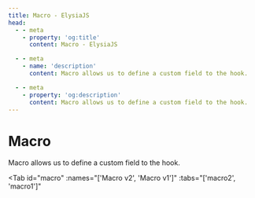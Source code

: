 ```yaml
---
title: Macro - ElysiaJS
head:
  - - meta
    - property: 'og:title'
      content: Macro - ElysiaJS

  - - meta
    - name: 'description'
      content: Macro allows us to define a custom field to the hook.

  - - meta
    - property: 'og:description'
      content: Macro allows us to define a custom field to the hook.
---
```


# Macro

<script setup>
import Tab from '../../components/fern/tab.vue'
</script>

Macro allows us to define a custom field to the hook.

<Tab
	id="macro"
	:names="['Macro v2', 'Macro v1']"
	:tabs="['macro2', 'macro1']"
>

<template v-slot:macro1>

Macro v1 use functional callback with event listener function.

**Elysia.macro** allows us to compose custom heavy logic into a simple configuration available in hook, and **guard** with full type safety.

```typescript twoslash
import { Elysia } from 'elysia'

const plugin = new Elysia({ name: 'plugin' })
    .macro(({ onBeforeHandle }) => ({
        hi(word: string) {
            onBeforeHandle(() => {
                console.log(word)
            })
        }
    }))

const app = new Elysia()
    .use(plugin)
    .get('/', () => 'hi', {
        hi: 'Elysia'
    })
```

Accessing the path should log **"Elysia"** as the results.

### API

**macro** should return an object, each key is reflected to the hook, and the provided value inside the hook will be sent back as the first parameter.

In previous example, we create **hi** accepting a **string**.

We then assigned **hi** to **"Elysia"**, the value was then sent back to the **hi** function, and then the function added a new event to **beforeHandle** stack.

Which is an equivalent of pushing function to **beforeHandle** as the following:

```typescript
import { Elysia } from 'elysia'

const app = new Elysia()
    .get('/', () => 'hi', {
        beforeHandle() {
            console.log('Elysia')
        }
    })
```

**macro** shine when a logic is more complex than accepting a new function, for example creating an authorization layer for each route.

```typescript twoslash
// @filename: auth.ts
import { Elysia } from 'elysia'

export const auth = new Elysia()
    .macro(() => {
        return {
            isAuth(isAuth: boolean) {},
            role(role: 'user' | 'admin') {},
        }
    })

// @filename: index.ts
// ---cut---
import { Elysia } from 'elysia'
import { auth } from './auth'

const app = new Elysia()
    .use(auth)
    .get('/', () => 'hi', {
        isAuth: true,
        role: 'admin'
    })
```

The field can accept anything ranging from string to function, allowing us to create a custom life cycle event.

**macro** will be executed in order from top-to-bottom according to definition in hook, ensure that the stack should be handle in correct order.

### Parameters

**Elysia.macro** parameters to interact with the life cycle event as the following:

-   onParse
-   onTransform
-   onBeforeHandle
-   onAfterHandle
-   onError
-   onResponse
-   events - Life cycle store
    -   global: Life cycle of a global stack
    -   local: Life cycle of an inline hook (route)

Parameters start with **on** is a function to appends function into a life cycle stack.

While **events** is an actual stack that stores an order of the life-cycle event. You may mutate the stack directly or using the helper function provided by Elysia.

### Options

The life cycle function of an extension API accepts additional **options** to ensure control over life cycle events.

-   **options** (optional) - determine which stack
-   **function** - function to execute on the event

```typescript
import { Elysia } from 'elysia'

const plugin = new Elysia({ name: 'plugin' })
    .macro(({ onBeforeHandle }) => {
        return {
            hi(word: string) {
                onBeforeHandle(
                    { insert: 'before' }, // [!code ++]
                    () => {
                        console.log(word)
                    }
                )
            }
        }
    })
```

**Options** may accept the following parameter:

-   **insert**
    -   Where should the function be added
    -   value: **'before' | 'after'**
    -   @default: **'after'**
-   **stack**
    -   Determine which type of stack should be added
    -   value: **'global' | 'local'**
    -   @default: **'local'**

</template>

<template v-slot:macro2>

Macro v2 use an object syntax with return lifecycle like inline hook.

**Elysia.macro** allows us to compose custom heavy logic into a simple configuration available in hook, and **guard** with full type safety.

```typescript twoslash
import { Elysia } from 'elysia'

const plugin = new Elysia({ name: 'plugin' })
    .macro({
        hi(word: string) {
            return {
	            beforeHandle() {
	                console.log(word)
	            }
            }
        }
    })

const app = new Elysia()
    .use(plugin)
    .get('/', () => 'hi', {
        hi: 'Elysia'
    })
```

Accessing the path should log **"Elysia"** as the results.

### API

**macro** has the same API as hook.

In previous example, we create a **hi** macro accepting a **string**.

We then assigned **hi** to **"Elysia"**, the value was then sent back to the **hi** function, and then the function added a new event to **beforeHandle** stack.

Which is an equivalent of pushing function to **beforeHandle** as the following:

```typescript
import { Elysia } from 'elysia'

const app = new Elysia()
    .get('/', () => 'hi', {
        beforeHandle() {
            console.log('Elysia')
        }
    })
```

**macro** shine when a logic is more complex than accepting a new function, for example creating an authorization layer for each route.

```typescript twoslash
// @filename: auth.ts
import { Elysia } from 'elysia'

export const auth = new Elysia()
    .macro({
        isAuth(isAuth: boolean) {
           	return {
          		resolve() {
         			return {
            			user: 'saltyaom'
            		}
          		}
           	}
        },
        role(role: 'admin' | 'user') {
        	return {}
        }
    })

// @filename: index.ts
// ---cut---
import { Elysia } from 'elysia'
import { auth } from './auth'

const app = new Elysia()
    .use(auth)
    .get('/', ({ user }) => user, {
                          // ^?
        isAuth: true,
        role: 'admin'
    })
```

Macro v2 can also register a new property to the context, allowing us to access the value directly from the context.

The field can accept anything ranging from string to function, allowing us to create a custom life cycle event.

**macro** will be executed in order from top-to-bottom according to definition in hook, ensure that the stack should be handle in correct order.

</template>

</Tab>
